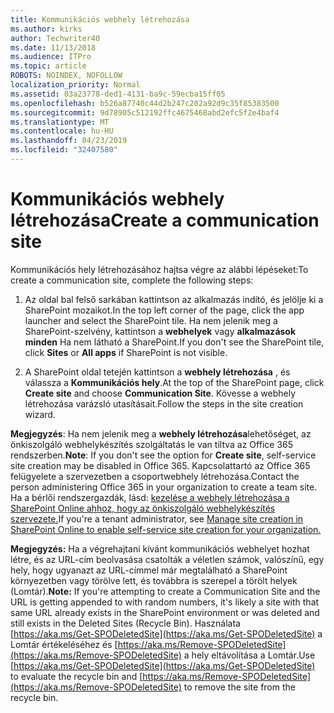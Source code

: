 ```yaml
---
title: Kommunikációs webhely létrehozása
ms.author: kirks
author: Techwriter40
ms.date: 11/13/2018
ms.audience: ITPro
ms.topic: article
ROBOTS: NOINDEX, NOFOLLOW
localization_priority: Normal
ms.assetid: 03a23778-ded1-4131-ba9c-59ecba15ff05
ms.openlocfilehash: b526a87740c44d2b247c202a92d9c35f85383500
ms.sourcegitcommit: 9d78905c512192ffc4675468abd2efc5f2e4baf4
ms.translationtype: MT
ms.contentlocale: hu-HU
ms.lasthandoff: 04/23/2019
ms.locfileid: "32407580"
---
```

# <a name="create-a-communication-site"></a><span data-ttu-id="03447-102">Kommunikációs webhely létrehozása</span><span class="sxs-lookup"><span data-stu-id="03447-102">Create a communication site</span></span>

<span data-ttu-id="03447-103">Kommunikációs hely létrehozásához hajtsa végre az alábbi lépéseket:</span><span class="sxs-lookup"><span data-stu-id="03447-103">To create a communication site, complete the following steps:</span></span> 
  
1. <span data-ttu-id="03447-104">Az oldal bal felső sarkában kattintson az alkalmazás indító, és jelölje ki a SharePoint mozaikot.</span><span class="sxs-lookup"><span data-stu-id="03447-104">In the top left corner of the page, click the app launcher and select the SharePoint tile.</span></span> <span data-ttu-id="03447-105">Ha nem jelenik meg a SharePoint-szelvény, kattintson a **webhelyek** vagy **alkalmazások minden** Ha nem látható a SharePoint.</span><span class="sxs-lookup"><span data-stu-id="03447-105">If you don't see the SharePoint tile, click **Sites** or **All apps** if SharePoint is not visible.</span></span> 
    
2. <span data-ttu-id="03447-106">A SharePoint oldal tetején kattintson a **webhely létrehozása** , és válassza a **Kommunikációs hely**.</span><span class="sxs-lookup"><span data-stu-id="03447-106">At the top of the SharePoint page, click **Create site** and choose **Communication Site**.</span></span> <span data-ttu-id="03447-107">Kövesse a webhely létrehozása varázsló utasításait.</span><span class="sxs-lookup"><span data-stu-id="03447-107">Follow the steps in the site creation wizard.</span></span> 
    
 <span data-ttu-id="03447-108">**Megjegyzés**: Ha nem jelenik meg a **webhely létrehozása**lehetőséget, az önkiszolgáló webhelykészítés szolgáltatás le van tiltva az Office 365 rendszerben.</span><span class="sxs-lookup"><span data-stu-id="03447-108">**Note**: If you don't see the option for **Create site**, self-service site creation may be disabled in Office 365.</span></span> <span data-ttu-id="03447-109">Kapcsolattartó az Office 365 felügyelete a szervezetben a csoportwebhely létrehozása.</span><span class="sxs-lookup"><span data-stu-id="03447-109">Contact the person administering Office 365 in your organization to create a team site.</span></span> <span data-ttu-id="03447-110">Ha a bérlői rendszergazdák, lásd: [kezelése a webhely létrehozása a SharePoint Online ahhoz, hogy az önkiszolgáló webhelykészítés szervezete.](https://go.microsoft.com/fwlink/?linkid=2018780)</span><span class="sxs-lookup"><span data-stu-id="03447-110">If you're a tenant administrator, see [Manage site creation in SharePoint Online to enable self-service site creation for your organization.](https://go.microsoft.com/fwlink/?linkid=2018780)</span></span>
  
 <span data-ttu-id="03447-111">**Megjegyzés:** Ha a végrehajtani kívánt kommunikációs webhelyet hozhat létre, és az URL-cím beolvasása csatolták a véletlen számok, valószínű, egy hely, hogy ugyanazt az URL-címmel már megtalálható a SharePoint környezetben vagy törölve lett, és továbbra is szerepel a törölt helyek (Lomtár).</span><span class="sxs-lookup"><span data-stu-id="03447-111">**Note:** If you're attempting to create a Communication Site and the URL is getting appended to with random numbers, it's likely a site with that same URL already exists in the SharePoint environment or was deleted and still exists in the Deleted Sites (Recycle Bin).</span></span> <span data-ttu-id="03447-112">Használata [https://aka.ms/Get-SPODeletedSite](https://aka.ms/Get-SPODeletedSite) a Lomtár értékeléséhez és [https://aka.ms/Remove-SPODeletedSite](https://aka.ms/Remove-SPODeletedSite) a hely eltávolítása a Lomtár.</span><span class="sxs-lookup"><span data-stu-id="03447-112">Use [https://aka.ms/Get-SPODeletedSite](https://aka.ms/Get-SPODeletedSite) to evaluate the recycle bin and [https://aka.ms/Remove-SPODeletedSite](https://aka.ms/Remove-SPODeletedSite) to remove the site from the recycle bin.</span></span> 
  

